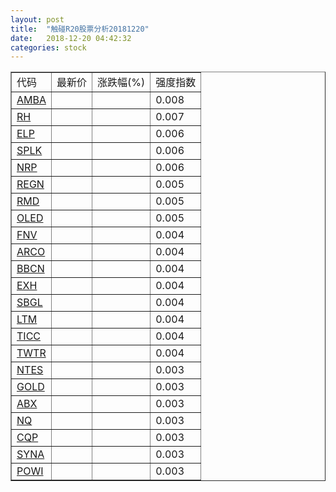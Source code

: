 ```yaml
---
layout: post
title:  "触碰R20股票分析20181220"
date:   2018-12-20 04:42:32
categories: stock
---
```

<script type="text/javascript">
var stockList = []
stockList.push('gb_amba');
stockList.push('gb_rh');
stockList.push('gb_elp');
stockList.push('gb_splk');
stockList.push('gb_nrp');
stockList.push('gb_regn');
stockList.push('gb_rmd');
stockList.push('gb_oled');
stockList.push('gb_fnv');
stockList.push('gb_arco');
stockList.push('gb_bbcn');
stockList.push('gb_exh');
stockList.push('gb_sbgl');
stockList.push('gb_ltm');
stockList.push('gb_ticc');
stockList.push('gb_twtr');
stockList.push('gb_ntes');
stockList.push('gb_gold');
stockList.push('gb_abx');
stockList.push('gb_nq');
stockList.push('gb_cqp');
stockList.push('gb_syna');
stockList.push('gb_powi');
</script>

<table border="1">
 <tr>
 <td>代码</td>
  <td>最新价</td>
  <td>涨跌幅(%)</td>
 <td>强度指数</td>
</tr>
  <tr id="amba"><td><a href="http://stock.finance.sina.com.cn/usstock/quotes/AMBA.html" target="_blank">AMBA</a></td><td></td><td></td><td>0.008</td></tr>
  <tr id="rh"><td><a href="http://stock.finance.sina.com.cn/usstock/quotes/RH.html" target="_blank">RH</a></td><td></td><td></td><td>0.007</td></tr>
  <tr id="elp"><td><a href="http://stock.finance.sina.com.cn/usstock/quotes/ELP.html" target="_blank">ELP</a></td><td></td><td></td><td>0.006</td></tr>
  <tr id="splk"><td><a href="http://stock.finance.sina.com.cn/usstock/quotes/SPLK.html" target="_blank">SPLK</a></td><td></td><td></td><td>0.006</td></tr>
  <tr id="nrp"><td><a href="http://stock.finance.sina.com.cn/usstock/quotes/NRP.html" target="_blank">NRP</a></td><td></td><td></td><td>0.006</td></tr>
  <tr id="regn"><td><a href="http://stock.finance.sina.com.cn/usstock/quotes/REGN.html" target="_blank">REGN</a></td><td></td><td></td><td>0.005</td></tr>
  <tr id="rmd"><td><a href="http://stock.finance.sina.com.cn/usstock/quotes/RMD.html" target="_blank">RMD</a></td><td></td><td></td><td>0.005</td></tr>
  <tr id="oled"><td><a href="http://stock.finance.sina.com.cn/usstock/quotes/OLED.html" target="_blank">OLED</a></td><td></td><td></td><td>0.005</td></tr>
  <tr id="fnv"><td><a href="http://stock.finance.sina.com.cn/usstock/quotes/FNV.html" target="_blank">FNV</a></td><td></td><td></td><td>0.004</td></tr>
  <tr id="arco"><td><a href="http://stock.finance.sina.com.cn/usstock/quotes/ARCO.html" target="_blank">ARCO</a></td><td></td><td></td><td>0.004</td></tr>
  <tr id="bbcn"><td><a href="http://stock.finance.sina.com.cn/usstock/quotes/BBCN.html" target="_blank">BBCN</a></td><td></td><td></td><td>0.004</td></tr>
  <tr id="exh"><td><a href="http://stock.finance.sina.com.cn/usstock/quotes/EXH.html" target="_blank">EXH</a></td><td></td><td></td><td>0.004</td></tr>
  <tr id="sbgl"><td><a href="http://stock.finance.sina.com.cn/usstock/quotes/SBGL.html" target="_blank">SBGL</a></td><td></td><td></td><td>0.004</td></tr>
  <tr id="ltm"><td><a href="http://stock.finance.sina.com.cn/usstock/quotes/LTM.html" target="_blank">LTM</a></td><td></td><td></td><td>0.004</td></tr>
  <tr id="ticc"><td><a href="http://stock.finance.sina.com.cn/usstock/quotes/TICC.html" target="_blank">TICC</a></td><td></td><td></td><td>0.004</td></tr>
  <tr id="twtr"><td><a href="http://stock.finance.sina.com.cn/usstock/quotes/TWTR.html" target="_blank">TWTR</a></td><td></td><td></td><td>0.004</td></tr>
  <tr id="ntes"><td><a href="http://stock.finance.sina.com.cn/usstock/quotes/NTES.html" target="_blank">NTES</a></td><td></td><td></td><td>0.003</td></tr>
  <tr id="gold"><td><a href="http://stock.finance.sina.com.cn/usstock/quotes/GOLD.html" target="_blank">GOLD</a></td><td></td><td></td><td>0.003</td></tr>
  <tr id="abx"><td><a href="http://stock.finance.sina.com.cn/usstock/quotes/ABX.html" target="_blank">ABX</a></td><td></td><td></td><td>0.003</td></tr>
  <tr id="nq"><td><a href="http://stock.finance.sina.com.cn/usstock/quotes/NQ.html" target="_blank">NQ</a></td><td></td><td></td><td>0.003</td></tr>
  <tr id="cqp"><td><a href="http://stock.finance.sina.com.cn/usstock/quotes/CQP.html" target="_blank">CQP</a></td><td></td><td></td><td>0.003</td></tr>
  <tr id="syna"><td><a href="http://stock.finance.sina.com.cn/usstock/quotes/SYNA.html" target="_blank">SYNA</a></td><td></td><td></td><td>0.003</td></tr>
  <tr id="powi"><td><a href="http://stock.finance.sina.com.cn/usstock/quotes/POWI.html" target="_blank">POWI</a></td><td></td><td></td><td>0.003</td></tr>
</table>
